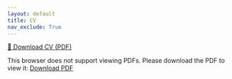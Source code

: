 ```yaml
---
layout: default
title: CV
nav_exclude: True
---
```


<div class="cv-container">
  <div class="cv-download-link">
    <a href="/assets/Tejaswi_Kasarla_CV.pdf" target="_blank" rel="noopener noreferrer" class="paper-button">
      📄 Download CV (PDF)
    </a>
  </div>
  
  <div class="cv-viewer">
    <object 
      data="/assets/Tejaswi_Kasarla_CV.pdf" 
      type="application/pdf"
      width="100%" 
      height="800px"
      class="pdf-viewer">
      <p>
        This browser does not support viewing PDFs. Please download the PDF to view it:
        <a href="/assets/Tejaswi_Kasarla_CV.pdf" class="paper-button">Download PDF</a>
      </p>
    </object>
  </div>
</div>